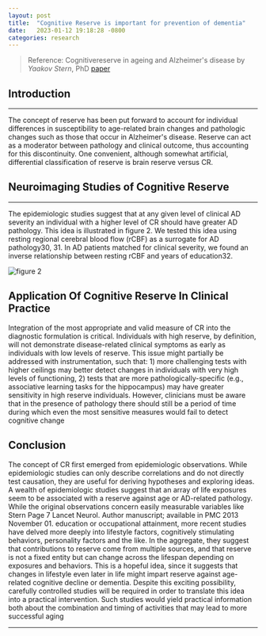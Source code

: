 ```yaml
---
layout: post
title:  "Cognitive Reserve is important for prevention of dementia"
date:   2023-01-12 19:18:28 -0800
categories: research
---
```


> Reference: Cognitivereserve in ageing and Alzheimer's disease by *Yaakov Stern*, PhD [paper](https://pubmed.ncbi.nlm.nih.gov/23079557/)

## Introduction

---

The concept of reserve has been put forward to account for individual differences in susceptibility to age-related brain changes and pathologic changes such as those that occur in Alzheimer's disease. Reserve can act as a moderator between pathology and clinical outcome, thus accounting for this discontinuity. One convenient, although somewhat artificial, differential classification of reserve is brain reserve versus CR.

## Neuroimaging Studies of Cognitive Reserve

---

The epidemiologic studies suggest that at any given level of clinical AD severity an individual with a higher level of CR should have greater AD pathology. This idea is illustrated in figure 2. We tested this idea using resting regional cerebral blood flow (rCBF) as a surrogate for AD pathology30, 31. In AD patients matched for clinical severity, we found an inverse relationship between resting rCBF and years of education32.

![figure 2](https://res.cloudinary.com/dfyhppahy/image/upload/v1673580807/Screen_Shot_2023-01-12_at_7.32.03_PM_jsmifs.png)

## Application Of Cognitive Reserve In Clinical Practice

Integration of the most appropriate and valid measure of CR into the diagnostic formulation is critical. Individuals with high reserve, by definition, will not demonstrate disease-related clinical symptoms as early as individuals with low levels of reserve. This issue might partially be addressed with instrumentation, such that: 1) more challenging tests with higher ceilings may better detect changes in individuals with very high levels of functioning, 2) tests that are more pathologically-specific (e.g., associative learning tasks for the hippocampus) may have greater sensitivity in high reserve individuals. However, clinicians must be aware that in the presence of pathology there should still be a period of time during which even the most sensitive measures would fail to detect cognitive change

## Conclusion

The concept of CR first emerged from epidemiologic observations. While epidemiologic studies can only describe correlations and do not directly test causation, they are useful for deriving hypotheses and exploring ideas. A wealth of epidemiologic studies suggest that an array of life exposures seem to be associated with a reserve against age or AD-related pathology. While the original observations concern easily measurable variables like Stern Page 7 Lancet Neurol. Author manuscript; available in PMC 2013 November 01. education or occupational attainment, more recent studies have delved more deeply into lifestyle factors, cognitively stimulating behaviors, personality factors and the like. In the aggregate, they suggest that contributions to reserve come from multiple sources, and that reserve is not a fixed entity but can change across the lifespan depending on exposures and behaviors. This is a hopeful idea, since it suggests that changes in lifestyle even later in life might impart reserve against age-related cognitive decline or dementia. Despite this exciting possibility, carefully controlled studies will be required in order to translate this idea into a practical intervention. Such studies would yield practical information both about the combination and timing of activities that may lead to more successful aging

---
